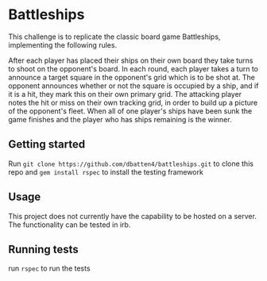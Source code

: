 # Battleships

This challenge is to replicate the classic board game Battleships, implementing the following rules.

After each player has placed their ships on their own board they take turns to shoot on the opponent's board. In each round, each player takes a turn to announce a target square in the opponent's grid which is to be shot at. The opponent announces whether or not the square is occupied by a ship, and if it is a hit, they mark this on their own primary grid. The attacking player notes the hit or miss on their own tracking grid, in order to build up a picture of the opponent's fleet.
When all of one player's ships have been sunk the game finishes and the player who has ships remaining is the winner.

## Getting started

Run 
`git clone https://github.com/dbatten4/battleships.git`
to clone this repo and 
`gem install rspec`
to install the testing framework

## Usage

This project does not currently have the capability to be hosted on a server. The functionality can be tested in irb.

## Running tests

run `rspec` to run the tests
